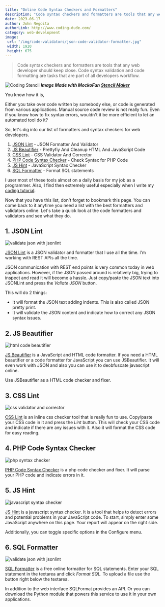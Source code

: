 ```yaml
---
title: "Online Code Syntax Checkers and Formatters"
description: "Code syntax checkers and formatters are tools that any web developer should keep close. Code syntax validation and code formatting are tasks that are part of all developers workflow"
date: 2023-06-17
author: John Negoita
authorLink: http://www.coding-dude.com/
category: web-development
image:
 url: "/img/code-validators/json-code-validator-formatter.jpg"
 width: 1920
 height: 675
---
```


> Code syntax checkers and formatters are tools that any web developer should keep close. Code syntax validation and code formatting are tasks that are part of all developers workflow. 


![Coding Stencil](/img/coding-stencil.png)
***Image Made with MockoFun [Stencil Maker](https://www.mockofun.com/template/stencil-maker-from-photo/)***

You know how it is,

Either you take over code written by somebody else, or code is generated from various applications. Manual source code review is not really fun. Even if you know how to fix syntax errors, wouldn't it be more efficient to let an automated tool do it?

So, let's dig into our list of formatters and syntax checkers for web developers.


1. [JSON Lint](https://jsonlint.com/) - JSON Formatter And Validator
2. [JS Beautifier](http://jsbeautifier.org/) - Prettyfiy And Cleanup HTML And JavaScript Code
3. [CSS Lint](http://csslint.net/) - CSS Validator And Corrector 
4. [PHP Code Syntax Checker](https://phpcodechecker.com/) - Check Syntax for PHP Code
5. [JS Hint](http://jshint.com/) - JavaScript Syntax Checker
6. [SQL Formatter](https://sqlformat.org/) - Format SQL statements

I user most of these tools almost on a daily basis for my job as a programmer. Also, I find then extremely useful especially when I write my [coding tutorial](http://www.coding-dude.com/).

Now that you have this list, don't forget to bookmark this page. You can come back to it anytime you need a list with the best formatters and validators online. Let's take a quick look at the code formatters and validators and see what they do.

## 1. JSON Lint ##

![validate json with jsonlint](/img/code-validators/json-code-validator-formatter.jpg)

[JSON Lint](https://jsonlint.com/) is a JSON validator and formatter that I use all the time. I'm working with REST APIs all the time.

JSON communication with REST end points is very common today in web applications. However, if the JSON passed around is relatively big, trying to inspect and read it will become a hassle. Just copy/paste the JSON text into JSONLint and press the *Valiate JSON* button.

This will do 2 things:

- It will format the JSON text adding indents. This is also called JSON pretty print.
- It will validate the JSON content and indicate how to correct any JSON syntax issues.

## 2. JS Beautifier ##

![html code beautifier](/img/code-validators/html-code-beautifier.jpg)

[JS Beautifier](http://jsbeautifier.org/) is a JavaScript and HTML code formatter. If you need a HTML beautifier or a code formatter for JavaScript you can use JSBeautifier. It will even work with JSON and also you can use it to deobfuscate javascript online.

Use JSBeautifier as a HTML code checker and fixer.

## 3. CSS Lint ##

![css validator and corrector](/img/code-validators/css-lint-validator-and-corrector.jpg)

[CSS Lint](http://csslint.net/) is an inline css checker tool that is really fun to use. Copy/paste your CSS code in it and press the *Lint* button. This will check your CSS code and indicate if there are any issues with it. Also it will format the CSS code for easy reading.

## 4. PHP Code Syntax Checker ##

![php syntax checker](/img/code-validators/php-code-syntax-checker.jpg)

[PHP Code Syntax Checker](https://phpcodechecker.com/) is a php code checker and fixer. It will parse your PHP code and indicate errors in it.

## 5. JS Hint ##

![javascript syntax checker](/img/code-validators/javascript-code-syntax-checker.jpg)

[JS Hint](http://jshint.com/) is a javascript syntax checker. It is a tool that helps to detect errors and potential problems in your JavaScript code. To start, simply enter some JavaScript anywhere on this page. Your report will appear on the right side.

Additionally, you can toggle specific options in the Configure menu.

## 6. SQL Formatter ##

![validate json with jsonlint](/img/code-validators/sql-formatter.png)

[SQL Formatter](https://sqlformat.org/) is a free online formatter for SQL statements. Enter your SQL statement in the textarea and click *Format SQL*. To upload a file use the button right below the textarea.

In addition to the web interface SQLFormat provides an API. Or you can download the Python module that powers this service to use it in your own applications.